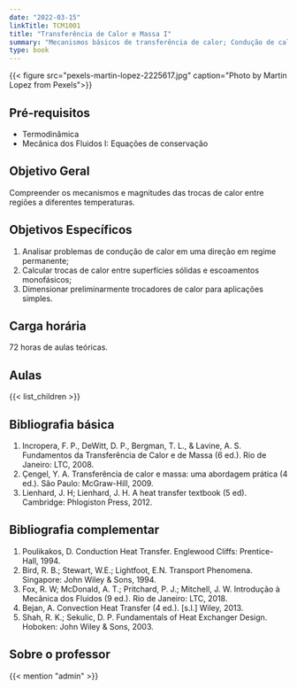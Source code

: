 ```yaml
---
date: "2022-03-15"
linkTitle: TCM1001
title: "Transferência de Calor e Massa I"
summary: "Mecanismos básicos de transferência de calor; Condução de calor em regime permanente unidimensional; Fundamentos da convecção; Convecção forçada em escoamentos externos e internos; Convecção natural; Trocadores de calor."
type: book
---
```


{{< figure src="pexels-martin-lopez-2225617.jpg" caption="Photo by Martin Lopez from Pexels">}}

## Pré-requisitos

- Termodinâmica
- Mecânica dos Fluidos I: Equações de conservação

## Objetivo Geral

Compreender os mecanismos e magnitudes das trocas de calor entre regiões a diferentes temperaturas.

## Objetivos Específicos

1. Analisar problemas de condução de calor em uma direção em regime permanente;
2. Calcular trocas de calor entre superfícies sólidas e escoamentos monofásicos;
3. Dimensionar preliminarmente trocadores de calor para aplicações simples.

## Carga horária

72 horas de aulas teóricas.

## Aulas

{{< list_children >}}

## Bibliografia básica

1. Incropera, F. P., DeWitt, D. P., Bergman, T. L., & Lavine, A. S. Fundamentos da Transferência de Calor e de Massa (6 ed.). Rio de Janeiro: LTC, 2008.
2. Çengel, Y. A. Transferência de calor e massa: uma abordagem prática (4 ed.). São Paulo: McGraw-Hill, 2009.
3. Lienhard, J. H; Lienhard, J. H. A heat transfer textbook (5 ed). Cambridge: Phlogiston Press, 2012.

## Bibliografia complementar

1. Poulikakos, D. Conduction Heat Transfer. Englewood Cliffs: Prentice-Hall, 1994.
2. Bird, R. B.; Stewart, W.E.; Lightfoot, E.N. Transport Phenomena. Singapore: John Wiley & Sons, 1994.
3. Fox, R. W; McDonald, A. T.; Pritchard, P. J.; Mitchell, J. W. Introdução à Mecânica dos Fluidos (9 ed.). Rio de Janeiro: LTC, 2018.
4. Bejan, A. Convection Heat Transfer (4 ed.). [s.l.] Wiley, 2013.
5. Shah, R. K.; Sekulic, D. P. Fundamentals of Heat Exchanger Design. Hoboken: John Wiley & Sons, 2003.

## Sobre o professor

{{< mention "admin" >}}

